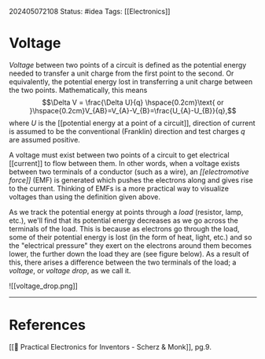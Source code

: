 202405072108
Status: #idea
Tags: [[Electronics]]

# Voltage

*Voltage* between two points of a circuit is defined as the potential energy needed to transfer a unit charge from the first point to the second. Or equivalently, the potential energy lost in transferring a unit charge between the two points. Mathematically, this means
$$\Delta V = \frac{\Delta U}{q} \hspace{0.2cm}\text{ or }\hspace{0.2cm}V_{AB}=V_{A}-V_{B}=\frac{U_{A}-U_{B}}{q},$$
where $U$ is the [[potential energy at a point of a circuit]], direction of current is assumed to be the conventional (Franklin) direction and test charges $q$ are assumed positive.

A voltage must exist between two points of a circuit to get electrical [[current]] to flow between them. In other words, when a voltage exists between two terminals of a conductor (such as a wire), an *[[electromotive force]]* (EMF) is generated which pushes the electrons along and gives rise to the current. Thinking of EMFs is a more practical way to visualize voltages than using the definition given above.

As we track the potential energy at points through a *load* (resistor, lamp, etc.), we'll find that its potential energy decreases as we go across the terminals of the load. This is because as electrons go through the load, some of their potential energy is lost (in the form of heat, light, etc.) and so the "electrical pressure" they exert on the electrons around them becomes lower, the further down the load they are (see figure below). As a result of this, there arises a difference between the two terminals of the load; a *voltage*, or *voltage drop*, as we call it. 


![[voltage_drop.png]]

___
# References
[[📕 Practical Electronics for Inventors - Scherz & Monk]], pg.9.